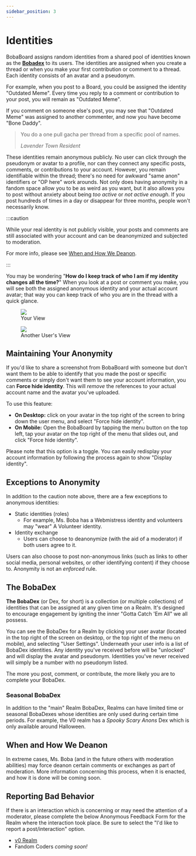 ```yaml
---
sidebar_position: 3
---
```


# Identities

BobaBoard assigns random identities from a shared pool of identities known as the [**Bobadex**](#the-bobadex) to its users. The identities are assigned when you create a thread or when you make your first contribution or comment to a thread. Each identity consists of an avatar and a pseudonym.

For example, when you post to a Board, you could be assigned the identity "Outdated Meme". Every time you reply to a comment or contribution to your post, you will remain as "Outdated Meme".

If you comment on someone else's post, you may see that "Outdated Meme" was assigned to another commenter, and now you have become "Bone Daddy".

<blockquote>You do a one pull gacha per thread from a specific pool of names.

<cite>Lavender Town Resident</cite></blockquote>

These identities remain anonymous publicly. No user can click through the pseudonym or avatar to a profile, nor can they connect any specific posts, comments, or contributions to your account. However, you remain identifiable within the thread; there's no need for awkward "same anon" identifiers or "OP here" work arounds. Not only does having anonymity in a fandom space allow you to be as weird as you want, but it also allows you to post without anxiety about being *too active* or *not active enough*. If you post hundreds of times in a day or disappear for three months, people won't necessarily know.

:::caution

While your real identity is not publicly visible, your posts and comments are still associated with your account and can be deanonymized and subjected to moderation.

For more info, please see [When and How We Deanon](#when-and-how-we-deanon).

:::

You may be wondering "**How do I keep track of who I am if my identity changes all the time?**" When you look at a post or comment you make, you will see both the assigned anonymous identity and your actual account avatar; that way you can keep track of who you are in the thread with a quick glance.

<div class="sidebyside">
<figure class="compare"><img src="\img\userguide\youridentity.png" />
<figcaption>Your View</figcaption>
</figure>

<figure class="compare"><img src="\img\userguide\otherusers.png" />
<figcaption>Another User's View</figcaption>
</figure>
</div>

## Maintaining Your Anonymity
If you'd like to share a screenshot from BobaBoard with someone but don't want them to be able to identify that you made the post or specific comments or simply don't want them to see your account information, you can **Force hide identity**. This will *remove* the references to your actual account name and the avatar you've uploaded.

To use this feature:

- **On Desktop:** click on your avatar in the top right of the screen to bring down the user menu, and select "Force hide identity".
- **On Mobile:** Open the BobaBoard by tapping the menu button on the top left, tap your avatar on the top right of the menu that slides out, and click "Force hide identity".

Please note that this option is a toggle. You can easily redisplay your account information by following the process again to show "Display identity".

## Exceptions to Anonymity
In addition to the caution note above, there are a few exceptions to anonymous identities:

- Static identities (roles)
    - For example, Ms. Boba has a Webmistress identity and volunteers may "wear" A Volunteer identity.
- Identity exchange
    - Users can choose to deanonymize (with the aid of a moderator) if both users agree to it.

Users can also choose to post non-anonymous links (such as links to other social media, personal websites, or other identifying content) if they choose to. Anonymity is not an *enforced* rule.

## The BobaDex
**The BobaDex** (or Dex, for short) is a collection (or multiple collections) of identities that can be assigned at any given time on a Realm. It's designed to encourage engagement by igniting the inner "Gotta Catch 'Em All" we all possess.

You can see the BobaDex for a Realm by clicking your user avatar (located in the top right of the screen on desktop, or the top right of the menu on mobile), and selecting "User Settings". Underneath your user info is a list of BobaDex identities. Any identity you've received before will be "unlocked" and will display the avatar and pseudonym. Identities you've never received will simply be a number with no pseudonym listed.

The more you post, comment, or contribute, the more likely you are to complete your BobaDex.

### Seasonal BobaDex
In addition to the "main" Realm BobaDex, Realms can have limited time or seasonal BobaDexes whose identities are only used during certain time periods. For example, the V0 realm has a *Spooky Scary Anons* Dex which is only available around Halloween.

## When and How We Deanon
In extreme cases, Ms. Boba (and in the future others with moderation abilities) may force deanon certain comments or exchanges as part of moderation. More information concerning this process, when it is enacted, and how it is done will be coming soon.

## Reporting Bad Behavior
If there is an interaction which is concerning or may need the attention of a moderator, please complete the below Anonymous Feedback Form for the Realm where the interaction took place. Be sure to select the "I'd like to report a post/interaction" option.

- [v0 Realm](https://docs.google.com/forms/d/e/1FAIpQLSfyMENg9eDNmRj-jIvIG5_ElJFwpGZ_VPvzAskarqu5kf0MSA/viewform)
- Fandom Coders *coming soon!*  <!-- ADD LINK -->